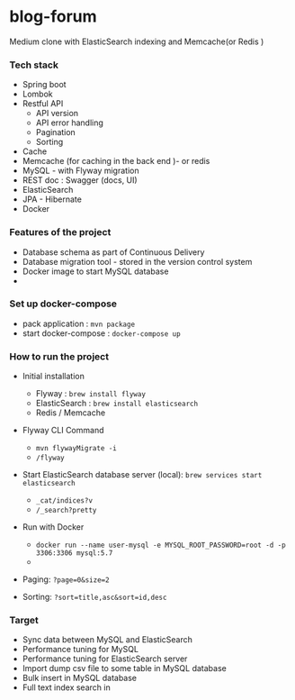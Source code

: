 # blog-forum
Medium clone with ElasticSearch indexing and Memcache(or Redis ) 



### Tech stack 
+ Spring boot
+ Lombok
+ Restful API
    + API version 
    + API error handling
    + Pagination 
    + Sorting 
+ Cache 
+ Memcache (for caching in the back end )- or redis 
+ MySQL - with Flyway migration 
+ REST doc : Swagger (docs, UI)
+ ElasticSearch 
+ JPA - Hibernate 
+ Docker 


### Features of the project 
+ Database schema as part of Continuous Delivery 
+ Database migration tool - stored in the version control system 
+ Docker image to start MySQL database 
+ 

### Set up docker-compose
+ pack application : `mvn package`
+ start docker-compose : `docker-compose up`


### How to run the project
+ Initial installation 
    + Flyway : `brew install flyway`
    + ElasticSearch : `brew install elasticsearch` 
    + Redis / Memcache  
    
    
+ Flyway CLI Command 
    + `mvn flywayMigrate -i`   
    + `/flyway` 
    
    
+ Start ElasticSearch database server (local): `brew services start elasticsearch`    
    + `_cat/indices?v`
    + `/_search?pretty`
    
  
    
    
+ Run with Docker  
    + `docker run --name user-mysql -e MYSQL_ROOT_PASSWORD=root -d -p 3306:3306 mysql:5.7`
    +    
    
    
    
+ Paging: `?page=0&size=2`
+ Sorting: `?sort=title,asc&sort=id,desc`


### Target
+ Sync data between MySQL and ElasticSearch
+ Performance tuning for MySQL 
+ Performance tuning for ElasticSearch server 
+ Import dump csv file to some table in MySQL database 
+ Bulk insert in MySQL database 
+ Full text index search in 